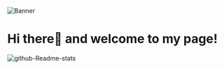 ![Banner](https://github.com/user-attachments/assets/008ad6b5-b30e-4341-9ad0-16979e1a62f6)

#        Hi there👋 and welcome to my page! 


![github-Readme-stats](https://github-readme-stats.vercel.app/api?username=FacelessOwl)

